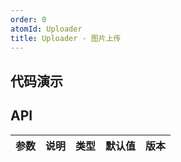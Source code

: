 ```yaml
---
order: 0
atomId: Uploader
title: Uploader - 图片上传
---
```


## 代码演示
<code src="./_demos/basic.tsx" ></code>

## API
| 参数 | 说明 | 类型 | 默认值 | 版本 |
| ---- | ---- | ---- | ------ | ---- |
